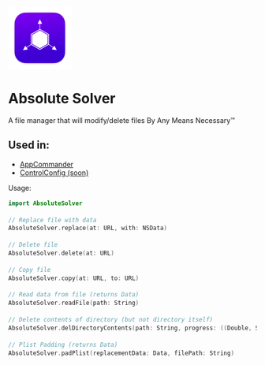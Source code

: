 ![Absolute Solver icon](./Absolute_Solver.png)

# Absolute Solver

A file manager that will modify/delete files By Any Means Necessary™

## Used in:
- [AppCommander](https://github.com/BomberFish/AppCommander)
- [ControlConfig (soon)](https://github.com/f1shy-dev/ControlConfig)

Usage:
```swift
import AbsoluteSolver

// Replace file with data
AbsoluteSolver.replace(at: URL, with: NSData)

// Delete file
AbsoluteSolver.delete(at: URL)

// Copy file
AbsoluteSolver.copy(at: URL, to: URL)

// Read data from file (returns Data)
AbsoluteSolver.readFile(path: String)

// Delete contents of directory (but not directory itself)
AbsoluteSolver.delDirectoryContents(path: String, progress: ((Double, String)) -> ())

// Plist Padding (returns Data)
AbsoluteSolver.padPlist(replacementData: Data, filePath: String)
```
